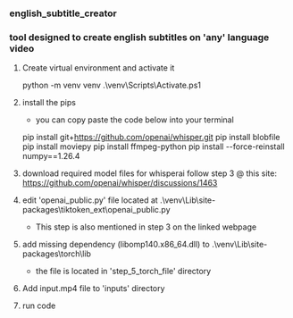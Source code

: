 ### english_subtitle_creator
### tool designed to create english subtitles on 'any' language video



1. Create virtual environment and activate it

    python -m venv venv
    .\venv\Scripts\Activate.ps1

2. install the pips
    - you can copy paste the code below into your terminal

    pip install git+https://github.com/openai/whisper.git
    pip install blobfile
    pip install moviepy
    pip install ffmpeg-python
    pip install --force-reinstall numpy==1.26.4


3. download required model files for whisperai
    follow step 3 @ this site: https://github.com/openai/whisper/discussions/1463

4. edit 'openai_public.py' file located at .\venv\Lib\site-packages\tiktoken_ext\openai_public.py
    - This step is also mentioned in step 3 on the linked webpage

5. add missing dependency (libomp140.x86_64.dll) to .\venv\Lib\site-packages\torch\lib
    - the file is located in 'step_5_torch_file' directory

6. Add input.mp4 file to 'inputs' directory

7. run code

